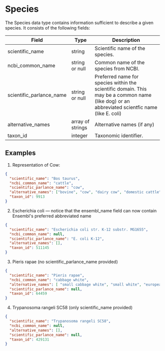 # Species

The Species data type contains information sufficient to describe a given species. It consists of the following fields:

| Field                     | Type                  | Description                               | 
|---------------------------|-----------------------|-------------------------------------------|
| scientific_name           | string                | Scientific name of the species.           
| ncbi_common_name          | string or null        | Common name of the species from NCBI.     
| scientific_parlance_name  | string or null        | Preferred name for species within the scientific domain.  This may be a common name (like dog) or an abbreviated scientfic name (like E. coli)       
| alternative_names         | array of strings      | Alternative names (if any)                 
| taxon_id                  | integer               | Taxonomic identifier. 


## Examples

1. Representation of Cow:

```json
{
  "scientific_name": "Bos taurus",
  "ncbi_common_name": "cattle",
  "scientific_parlance_name": "cow",
  "alternative_names": ["bovine", "cow", "dairy cow", "domestic cattle", "domestic cow"],
  "taxon_id": 9913
}
```

2. Escherichia coli — notice that the ensembl_name field can now contain Ensembl's preferred abbreviated name

```json
{
  "scientific_name": "Escherichia coli str. K-12 substr. MG1655",
  "ncbi_common_name": null, 
  "scientific_parlance_name": "E. coli K-12",
  "alternative_names": [],
  "taxon_id": 511145
}
```

3. Pieris rapae (no scientific_parlance_name provided)
```json
{
  "scientific_name": "Pieris rapae",
  "ncbi_common_name": "cabbage white",
  "alternative_names": [ "small cabbage white", "small white", "european cabbage white"],
  "scientific_parlance_name": null,
  "taxon_id": 64459
}
```

4. Trypanosoma rangeli SC58 (only scientific_name provided)
```json
{
  "scientific_name": "Trypanosoma rangeli SC58",
  "ncbi_common_name": null,
  "alternative_names": [],
  "scientific_parlance_name": null,
  "taxon_id": 429131
}
```

